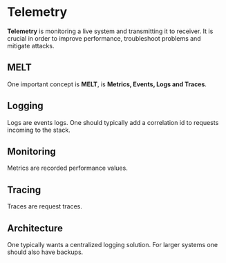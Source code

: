# Telemetry

**Telemetry** is monitoring a live system and transmitting it to receiver. It is
crucial in order to improve performance, troubleshoot problems and mitigate
attacks.

## MELT

One important concept is **MELT**, is **Metrics, Events, Logs and Traces**.

## Logging

Logs are events logs. One should typically add a correlation id to requests
incoming to the stack.

## Monitoring

Metrics are recorded performance values.

## Tracing

Traces are request traces.

## Architecture

One typically wants a centralized logging solution. For larger systems one
should also have backups.
